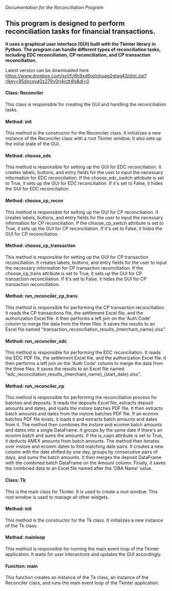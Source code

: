 *Documentation for the Reconciliation Program*

## This program is designed to perform reconciliation tasks for financial transactions.

**It uses a graphical user interface (GUI) built with the Tkinter library in Python. The program can handle different types of reconciliation tasks, including EDC reconciliation, CP reconciliation, and CP transaction reconciliation.**

Latest version can be downloaded here https://www.dropbox.com/scl/fi/6h9xd6ozlohuag2gtag43/dist.zip?rlkey=95docova0z279v0ri4ictt4ls&dl=0

#### Class: Reconciler


This class is responsible for creating the GUI and handling the reconciliation tasks.

#### Method: init


This method is the constructor for the Reconciler class. It initializes a new instance of the Reconciler class with a root Tkinter window. It also sets up the initial state of the GUI.

#### Method: choose_edc


This method is responsible for setting up the GUI for EDC reconciliation. It creates labels, buttons, and entry fields for the user to input the necessary information for EDC reconciliation. If the choose_edc_switch attribute is set to True, it sets up the GUI for EDC reconciliation. If it's set to False, it hides the GUI for EDC reconciliation.

#### Method: choose_cp_recon


This method is responsible for setting up the GUI for CP reconciliation. It creates labels, buttons, and entry fields for the user to input the necessary information for CP reconciliation. If the choose_cp_switch attribute is set to True, it sets up the GUI for CP reconciliation. If it's set to False, it hides the GUI for CP reconciliation.

#### Method: choose_cp_transaction


This method is responsible for setting up the GUI for CP transaction reconciliation. It creates labels, buttons, and entry fields for the user to input the necessary information for CP transaction reconciliation. If the choose_cp_trans attribute is set to True, it sets up the GUI for CP transaction reconciliation. If it's set to False, it hides the GUI for CP transaction reconciliation.

#### Method: run_reconciler_cp_trans


This method is responsible for performing the CP transaction reconciliation. It reads the CP transactions file, the settlement Excel file, and the authorization Excel file. It then performs a left join on the 'Auth Code' column to merge the data from the three files. It saves the results to an Excel file named "transaction_reconciliation_results_{merchant_name}.xlsx".

#### Method: run_reconciler_edc


This method is responsible for performing the EDC reconciliation. It reads the EDC PDF file, the settlement Excel file, and the authorization Excel file. It then performs a left join on the 'Auth Code' column to merge the data from the three files. It saves the results to an Excel file named "edc_reconciliation_results_{merchant_name}_{start_date}.xlsx".

#### Method: run_reconciler_cp


This method is responsible for performing the reconciliation process for batches and deposits. It reads the deposits Excel file, extracts deposit amounts and dates, and loads the instore batches PDF file. It then extracts batch amounts and dates from the instore batches PDF file. If an ecomm batches PDF file exists, it loads it and extracts batch amounts and dates from it. The method then combines the instore and ecomm batch amounts and dates into a single DataFrame. It groups by the same date if there's an ecomm batch and sums the amounts. If the is_capn attribute is set to True, it deducts AMEX amounts from batch amounts. The method then iterates over instore and ecomm dates to find matching date pairs. It creates a new column with the date shifted by one day, groups by consecutive pairs of days, and sums the batch amounts. It then merges the deposit DataFrame with the combined batch DataFrame on the Amount column. Finally, it saves the combined data to an Excel file named after the 'DBA Name' value.

#### Class: Tk


This is the main class for Tkinter. It is used to create a root window. This root window is used to manage all other widgets.

#### Method: init


This method is the constructor for the Tk class. It initializes a new instance of the Tk class.

#### Method: mainloop


This method is responsible for running the main event loop of the Tkinter application. It waits for user interactions and updates the GUI accordingly.

#### Function: main


This function creates an instance of the Tk class, an instance of the Reconciler class, and runs the main event loop of the Tkinter application.
